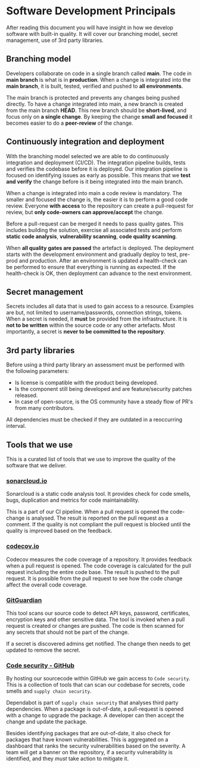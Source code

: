# Software Development Principals

After reading this document you will have insight in how we develop software with built-in quality. It will cover our branching model, secret management, use of 3rd party libraries.

## Branching model

Developers collaborate on code in a single branch called **main**. The code in **main branch** is what is in **production**. When a change is integrated into the **main branch**, it is built, tested, verified and pushed to **all environments**.

The main branch is protected and prevents any changes being pushed directly. To have a change integrated into main, a new branch is created from the main branch **HEAD**. This new branch should be **short-lived**, and focus only on **a single change**. By keeping the change **small and focused** it becomes easier to do a **peer-review** of the change.

## Continuously integration and deployment

With the branching model selected we are able to do continuously integration and deployment (CI/CD). The integration pipeline builds, tests and verifies the codebase before it is deployed. Our integration pipeline is focused on identifying issues as early as possible. This means that we **test and verify** the change before is it being integrated into the main branch.

When a change is integrated into main a code review is mandatory. The smaller and focused the change is, the easier it is to perform a good code review. Everyone **with access** to the repository can create a pull-request for review, but **only code-owners can approve/accept** the change.

Before a pull-request can be merged it needs to pass quality gates. This includes building the solution, exercise all associated tests and perform **static code analysis**, **vulnerability scanning**, **code quality scanning**.

When **all quality gates are passed** the artefact is deployed. The deployment starts with the development environment and gradually deploy to test, pre-prod and production. After an environment is updated a health-check can be performed to ensure that everything is running as expected. If the health-check is OK, then deployment can advance to the next environment.

## Secret management

Secrets includes all data that is used to gain access to a resource. Examples are but, not limited to username/passwords, connection strings, tokens. When a secret is needed, it **must** be provided from the infrastructure. It is **not to be written** within the source code or any other artefacts. Most importantly, a secret is **never to be committed to the repository**.

## 3rd party libraries

Before using a third party library an assessment must be performed with the following parameters:

- Is license is compatible with the product being developed.
- Is the component still being developed and are feature/security patches released.
- In case of open-source, is the OS community have a steady flow of PR's from many contributors.

All dependencies must be checked if they are outdated in a reoccurring interval.

## Tools that we use

This is a curated list of tools that we use to improve the quality of the software that we deliver.

### [sonarcloud.io](http://sonarcloud.io)

Sonarcloud is a static code analysis tool. It provides check for code smells, bugs, duplication and metrics for code maintainability.

This is a part of our CI pipeline. When a pull request is opened the code-change is analysed. The result is reported on the pull request as a comment. If the quality is not compliant the pull request is blocked until the quality is improved based on the feedback.

### [codecov.io](https://codecov.io)

Codecov measures the code coverage of a repository. It provides feedback when a pull request is opened. The code coverage is calculated for the pull request including the entire code base. The result is pushed to the pull request. It is possible from the pull request to see how the code change affect the overall code coverage.

### [GitGuardian](https://www.gitguardian.com)

This tool scans our source code to detect API keys, password, certificates, encryption keys and other sensitive data. The tool is invoked when a pull request is created or changes are pushed. The code is then scanned for any secrets that should not be part of the change.

If a secret is discovered admins get notified. The change then needs to get updated to remove the secret.

### [Code security - GitHub](https://docs.github.com/en/code-security)

 By hosting our sourcecode within GitHub we gain access to `Code security`. This is a collection of tools that can scan our codebase for secrets, code smells and `supply chain security`.

 Dependabot is part of `supply chain security` that analyses third party dependencies. When a package is out-of-date, a pull-request is opened with a change to upgrade the package. A developer can then accept the change and update the package.

 Besides identifying packages that are out-of-date, it also check for packages that have known vulnerabilities. This is aggregated on a dashboard that ranks the security vulnerabilities based on the severity. A team will get a banner on the repository, if a security vulnerability is identified, and they *must* take action to mitigate it.
